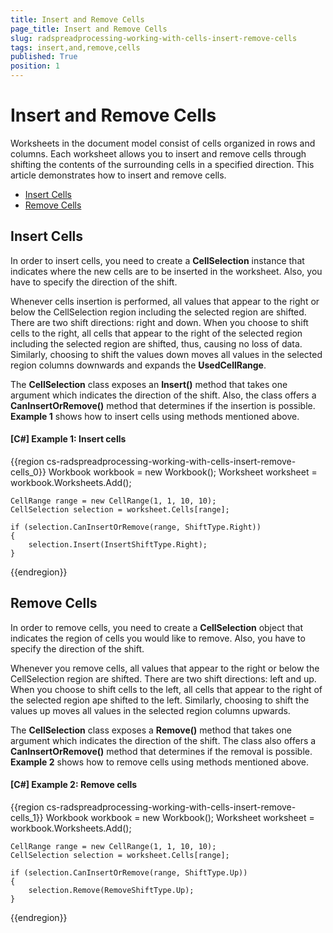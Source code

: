 ```yaml
---
title: Insert and Remove Cells
page_title: Insert and Remove Cells
slug: radspreadprocessing-working-with-cells-insert-remove-cells
tags: insert,and,remove,cells
published: True
position: 1
---
```


# Insert and Remove Cells



Worksheets in the document model consist of cells organized in rows and columns. Each worksheet allows you to insert and remove cells through shifting the contents of the surrounding cells in a specified direction. This article demonstrates how to insert and remove cells.
      

* [Insert Cells](#insert-cells)
* [Remove Cells](#remove-cells)

## Insert Cells

In order to insert cells, you need to create a __CellSelection__ instance that indicates where the new cells are to be inserted in the worksheet. Also, you have to specify the direction of the shift.
        

Whenever cells insertion is performed, all values that appear to the right or below the CellSelection region including the selected region are shifted. There are two shift directions: right and down. When you choose to shift cells to the right, all cells that appear to the right of the selected region including the selected region are shifted, thus, causing no loss of data. Similarly, choosing to shift the values down moves all values in the selected region columns downwards and expands the __UsedCellRange__.
        

The __CellSelection__ class exposes an __Insert()__ method that takes one argument which indicates the direction of the shift. Also, the class offers a __CanInsertOrRemove()__ method that determines if the insertion is possible. __Example 1__ shows how to insert cells using methods mentioned above.
        

#### __[C#] Example 1: Insert cells__

{{region cs-radspreadprocessing-working-with-cells-insert-remove-cells_0}}
	Workbook workbook = new Workbook();
	Worksheet worksheet = workbook.Worksheets.Add();
	
	CellRange range = new CellRange(1, 1, 10, 10);
	CellSelection selection = worksheet.Cells[range];
	
	if (selection.CanInsertOrRemove(range, ShiftType.Right))
	{
	    selection.Insert(InsertShiftType.Right);
	}
{{endregion}}



## Remove Cells

In order to remove cells, you need to create a __CellSelection__ object that indicates the region of cells you would like to remove. Also, you have to specify the direction of the shift.
        

Whenever you remove cells, all values that appear to the right or below the CellSelection region are shifted. There are two shift directions: left and up. When you choose to shift cells to the left, all cells that appear to the right of the selected region аре shifted to the left. Similarly, choosing to shift the values up moves all values in the selected region columns upwards.
        

The __CellSelection__ class exposes a __Remove()__ method that takes one argument which indicates the direction of the shift. Тhe class also offers a __CanInsertOrRemove()__ method that determines if the removal is possible. __Example 2__ shows how to remove cells using methods mentioned above.
        

#### __[C#] Example 2: Remove cells__

{{region cs-radspreadprocessing-working-with-cells-insert-remove-cells_1}}
	Workbook workbook = new Workbook();
	Worksheet worksheet = workbook.Worksheets.Add();
	
	CellRange range = new CellRange(1, 1, 10, 10);
	CellSelection selection = worksheet.Cells[range];
	
	if (selection.CanInsertOrRemove(range, ShiftType.Up))
	{
	    selection.Remove(RemoveShiftType.Up);
	}
{{endregion}}


